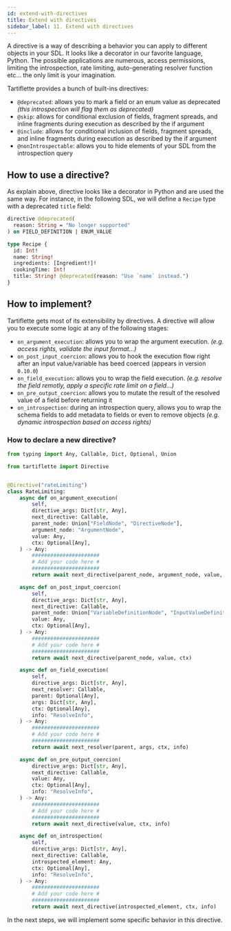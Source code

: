 ```yaml
---
id: extend-with-directives
title: Extend with directives
sidebar_label: 11. Extend with directives
---
```


A directive is a way of describing a behavior you can apply to different objects in your SDL. It looks like a decorator in our favorite language, Python. The possible applications are numerous, access permissions, limiting the introspection, rate limiting, auto-generating resolver function etc... the only limit is your imagination.

Tartiflette provides a bunch of built-ins directives:
* `@deprecated`: allows you to mark a field or an enum value as deprecated _(this introspection will flag them as deprecated)_
* `@skip`: allows for conditional exclusion of fields, fragment spreads, and inline fragments during execution as described by the if argument
* `@include`: allows for conditional inclusion of fields, fragment spreads, and inline fragments during execution as described by the if argument
* `@nonIntrospectable`: allows you to hide elements of your SDL from the introspection query

## How to use a directive?

As explain above, directive looks like a decorator in Python and are used the same way. For instance, in the following SDL, we will define a `Recipe` type with a deprecated `title` field:
```graphql
directive @deprecated(
  reason: String = "No longer supported"
) on FIELD_DEFINITION | ENUM_VALUE

type Recipe {
  id: Int!
  name: String!
  ingredients: [Ingredient!]!
  cookingTime: Int!
  title: String! @deprecated(reason: "Use `name` instead.")
}
```

## How to implement?

Tartiflette gets most of its extensibility by directives. A directive will allow you to execute some logic at any of the following stages:

* `on_argument_execution`: allows you to wrap the argument execution. _(e.g. access rights, validate the input format...)_
* `on_post_input_coercion`: allows you to hook the execution flow right after an input value/variable has beed coerced (appears in version `0.10.0`)
* `on_field_execution`: allows you to wrap the field execution. _(e.g. resolve the field remotly, apply a specific rate limit on a field...)_
* `on_pre_output_coercion`: allows you to mutate the result of the resolved value of a field before returning it
* `on_introspection`: during an introspection query, allows you to wrap the schema fields to add metadata to fields or even to remove objects _(e.g. dynamic introspection based on access rights)_

### How to declare a new directive?

```python
from typing import Any, Callable, Dict, Optional, Union

from tartiflette import Directive


@Directive("rateLimiting")
class RateLimiting:
    async def on_argument_execution(
        self,
        directive_args: Dict[str, Any],
        next_directive: Callable,
        parent_node: Union["FieldNode", "DirectiveNode"],
        argument_node: "ArgumentNode",
        value: Any,
        ctx: Optional[Any],
    ) -> Any:
        ######################
        # Add your code here #
        ######################
        return await next_directive(parent_node, argument_node, value, ctx)

    async def on_post_input_coercion(
        self,
        directive_args: Dict[str, Any],
        next_directive: Callable,
        parent_node: Union["VariableDefinitionNode", "InputValueDefinitionNode"],
        value: Any,
        ctx: Optional[Any],
    ) -> Any:
        ######################
        # Add your code here #
        ######################
        return await next_directive(parent_node, value, ctx)

    async def on_field_execution(
        self,
        directive_args: Dict[str, Any],
        next_resolver: Callable,
        parent: Optional[Any],
        args: Dict[str, Any],
        ctx: Optional[Any],
        info: "ResolveInfo",
    ) -> Any:
        ######################
        # Add your code here #
        ######################
        return await next_resolver(parent, args, ctx, info)

    async def on_pre_output_coercion(
        directive_args: Dict[str, Any],
        next_directive: Callable,
        value: Any,
        ctx: Optional[Any],
        info: "ResolveInfo",
    ) -> Any:
        ######################
        # Add your code here #
        ######################
        return await next_directive(value, ctx, info)

    async def on_introspection(
        self,
        directive_args: Dict[str, Any],
        next_directive: Callable,
        introspected_element: Any,
        ctx: Optional[Any],
        info: "ResolveInfo",
    ) -> Any:
        ######################
        # Add your code here #
        ######################
        return await next_directive(introspected_element, ctx, info)
```

In the next steps, we will implement some specific behavior in this directive.
